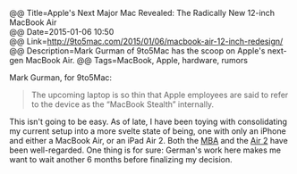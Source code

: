 @@ Title=Apple's Next Major Mac Revealed: The Radically New 12-inch MacBook Air  
@@ Date=2015-01-06 10:50  
@@ Link=http://9to5mac.com/2015/01/06/macbook-air-12-inch-redesign/  
@@ Description=Mark Gurman of 9to5Mac has the scoop on Apple's next-gen MacBook Air.
@@ Tags=MacBook, Apple, hardware, rumors  

Mark Gurman, for 9to5Mac:
>The upcoming laptop is so thin that Apple employees are said to refer to the device as the “MacBook Stealth” internally.

This isn't going to be easy. As of late, I have been toying with consolidating my current setup into a more svelte state of being, one with only an iPhone and either a MacBook Air, or an iPad Air 2. Both the [MBA](http://www.anandtech.com/show/7085/the-2013-macbook-air-review-13inch) and the [Air 2](http://toolsandtoys.net/reviews/the-ipad-air-2/) have been well-regarded. One thing is for sure: German's work here makes me want to wait another 6 months before finalizing my decision.